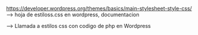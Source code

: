 https://developer.wordpress.org/themes/basics/main-stylesheet-style-css/ --> hoja de estiloss.css en wordpress, documentacion
<link rel="stylesheet" href="<?php echo get_template_directory_uri(); ?>/style.css" > --> Llamada a estilos css con codigo de php en Wordpress
